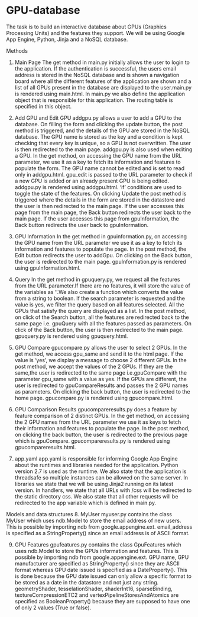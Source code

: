 # GPU-database
The task is to build an interactive database about GPUs (Graphics Processing Units) and the features they support. We will be using Google App Engine, Python, Jinja and a NoSQL database.

Methods
1.	Main Page
The get method in main.py initially allows the user to login to the application. If the authentication is successful, the users email address is stored in the NoSQL database and is shown a navigation board where all the different features of the application are shown and a list of all GPUs present in the database are displayed to the user.main.py is rendered using main.html.
In main.py we also define the application object that is responsible for this application. The routing table is specified in this object.
 
2.	Add GPU and Edit GPU
addgpu.py allows a user to add a GPU to the database. On filling the form and clicking the update button, the post method is triggered, and the details of the GPU are stored in the NoSQL database. The GPU name is stored as the key and a condition is kept checking that every key is unique, so a GPU is not overwritten. The user is then redirected to the main page. 
addgpu.py is also used when editing a GPU. In the get method, on accessing the GPU name from the URL parameter, we use it as a key to fetch its information and features to populate the form. The GPU name cannot be edited and is set to read only in addgpu.html. gpu_edit is passed to the URL parameter to check if a new GPU is added or an already present GPU is being edited. addgpu.py is rendered using addgpu.html. ‘if’ conditions are used to toggle the state of the features. On clicking Update the post method is triggered where the details in the form are stored in the datastore and the user is then redirected to the main page. 
If the user accesses this page from the main page, the Back button redirects the user back to the main page. If the user accesses this page from gpuInformation, the Back button redirects the user back to gpuInformation. 

3.	GPU Information
In the get method in gpuinformation.py, on accessing the GPU name from the URL parameter we use it as a key to fetch its information and features to populate the page.
In the post method, the Edit button redirects the user to addGpu. On clicking on the Back button, the user is redirected to the main page.
 gpuInformation.py is rendered using gpuInformation.html.


4.	Query
In the get method in gpuquery.py, we request all the features from the URL parameter.If there are no features, it will store the value of the variables as ‘’.We also create a function which converts the value from a string to boolean. If the search parameter is requested and the value is yes, we filter the query based on all features selected. All the GPUs that satisfy the query are displayed as a list. In the post method, on click of the Search button, all the features are redirected back to the same page i.e. gpuQuery with all the features passed as parameters. On click of the Back button, the user is then redirected to the main page. gpuquery.py is rendered using gpuquery.html. 


5.	GPU Compare
gpucompare.py allows the user to select 2 GPUs. In the get method, we access gpu_same and send it to the html page. If the value is ‘yes’, we display a message to choose 2 different GPUs. 
In the post method, we accept the values of the 2 GPUs. If they are the same,the user is redirected to the same page i.e.gpuCompare with the parameter gpu_same with a value as yes. If the GPUs are different, the user is redirected to gpuCompareResults and passes the 2 GPU names as parameters. On clicking the back button, the user is redirected to the home page. gpucompare.py is rendered using gpucompare.html.
 
6.	GPU Comparison Results
gpucompareresults.py does a feature by feature comparison of 2 distinct GPUs. In the get method, on accessing the 2 GPU names from the URL parameter we use it as keys to fetch their information and features to populate the page. In the post method, on clicking the back button, the user is redirected to the previous page which is gpuCompare. gpucompareresults.py is rendered using gpucompareresults.html.
7.	app.yaml
app.yaml is responsible for informing Google App Engine about the runtimes and libraries needed for the application. Python version 2.7 is used as the runtime. We also state that the application is threadsafe so multiple instances can be allowed on the same server. In libraries we state that we will be using Jinja2 running on its latest version. In handlers, we state that all URLs with /css will be redirected to the static directory css. We also state that all other requests will be redirected to the app variable which is defined in main.py. 

Models and data structures
8.	MyUser
myuser.py contains the class MyUser which uses ndb.Model to store the email address of new users. This is possible by importing ndb from google.appengine.ext. email_address is specified as a StringProperty() since an email address is of ASCII format.

9.	GPU Features
gpufeatures.py contains the class GpuFeatures which uses ndb.Model to store the GPUs information and features. This is possible by importing ndb from google.appengine.ext. GPU name, GPU manufacturer are specified as StringProperty() since they are ASCII format whereas GPU date issued is specified as a DateProperty(). This is done because the GPU date issued can only allow a specific format to be stored as a date in the datastore and not just any string. geometryShader, tesselationShader, shaderInt16, sparseBinding, textureCompressionETC2 and vertexPipelineStoresAndAtomics are specified as BooleanProperty() because they are supposed to have one of only 2 values (True or false).
